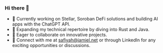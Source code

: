 ### Hi there 👋 

- 🔭 Currently working on Stellar, Soroban DeFi solutions and building AI apps with the ChatGPT API.
- 🌱 Expanding my technical repertoire by diving into Rust and Java.
- 🤝 Eager to collaborate on innovative projects.
- 📧 Connect with me at safiyah@jamiel.net or through LinkedIn for any exciting opportunities or discussions.
<!--
**cybersaf/cybersaf** is a ✨ _special_ ✨ repository because its `README.md` (this file) appears on your GitHub profile.

Here are some ideas to get you started:

- 🔭 I’m currently working on Stellar, Soroban DeFi solutions and building AI apps with the ChatGPT API.
- 🌱 I’m currently learning Rust
- 👯 I’m looking to collaborate on blockchain, cybersecurity and AI projects
- 📫 How to reach me: safiyah@jamiel.net or via linkedln
-->
